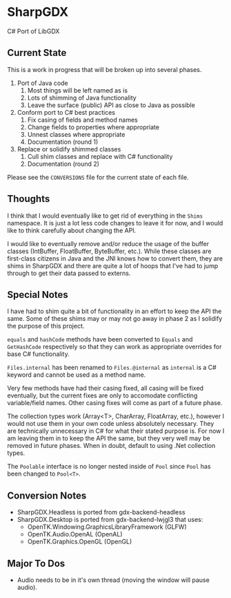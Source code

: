 # SharpGDX

C# Port of LibGDX

## Current State

This is a work in progress that will be broken up into several phases.

1. Port of Java code
    1. Most things will be left named as is
    2. Lots of shimming of Java functionality
    3. Leave the surface (public) API as close to Java as possible
1. Conform port to C# best practices
    1. Fix casing of fields and method names
    2. Change fields to properties where appropriate
    3. Unnest classes where appropriate
    4. Documentation (round 1)
3. Replace or solidify shimmed classes
    1. Cull shim classes and replace with C# functionality
    2. Documentation (round 2)

Please see the `CONVERSIONS` file for the current state of each file.

## Thoughts

I think that I would eventually like to get rid of everything in the `Shims` namespace. It is just a lot less code changes to leave it for now, and I would like to think carefully about changing the API.

I would like to eventually remove and/or reduce the usage of the buffer classes (IntBuffer, FloatBuffer, ByteBuffer, etc.). While these classes are first-class citizens in Java and the JNI knows how to convert them, they are shims in SharpGDX and there are quite a lot of hoops that I've had to jump through to get their data passed to externs.

## Special Notes

I have had to shim quite a bit of functionality in an effort to keep the API the same. Some of these shims may or may not go away in phase 2 as I solidify the purpose of this project.

`equals` and `hashCode` methods have been converted to `Equals` and `GetHashCode` respectively so that they can work as appropriate overrides for base C# functionality.

`Files.internal` has been renamed to `Files.@internal` as `internal` is a C# keyword and cannot be used as a method name.

Very few methods have had their casing fixed, all casing will be fixed eventually, but the current fixes are only to accomodate conflicting variable/field names. Other casing fixes will come as part of a future phase.

The collection types work (Array\<T\>, CharArray, FloatArray, etc.), however I would not use them in your own code unless absolutely necessary. They are technically unnecessary in C# for what their stated purpose is. For now I am leaving them in to keep the API the same, but they very well may be removed in future phases. When in doubt, default to using .Net collection types.

The `Poolable` interface is no longer nested inside of `Pool` since `Pool` has been changed to `Pool<T>`.

## Conversion Notes

- SharpGDX.Headless is ported from gdx-backend-headless
- SharpGDX.Desktop is ported from gdx-backend-lwjgl3 that uses:
    - OpenTK.Windowing.GraphicsLibraryFramework (GLFW)
    - OpenTK.Audio.OpenAL (OpenAL)
    - OpenTK.Graphics.OpenGL (OpenGL)

## Major To Dos

- Audio needs to be in it's own thread (moving the window will pause audio).
